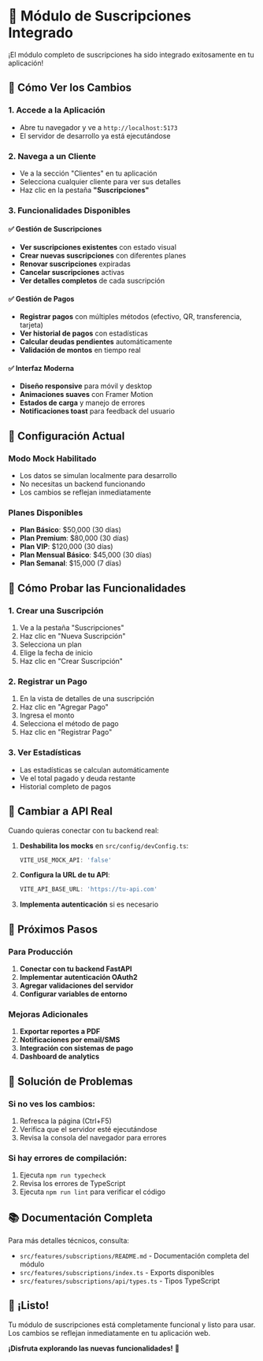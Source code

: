 # 🎉 Módulo de Suscripciones Integrado

¡El módulo completo de suscripciones ha sido integrado exitosamente en tu aplicación!

## 🚀 Cómo Ver los Cambios

### 1. **Accede a la Aplicación**
- Abre tu navegador y ve a `http://localhost:5173`
- El servidor de desarrollo ya está ejecutándose

### 2. **Navega a un Cliente**
- Ve a la sección "Clientes" en tu aplicación
- Selecciona cualquier cliente para ver sus detalles
- Haz clic en la pestaña **"Suscripciones"**

### 3. **Funcionalidades Disponibles**

#### ✅ **Gestión de Suscripciones**
- **Ver suscripciones existentes** con estado visual
- **Crear nuevas suscripciones** con diferentes planes
- **Renovar suscripciones** expiradas
- **Cancelar suscripciones** activas
- **Ver detalles completos** de cada suscripción

#### ✅ **Gestión de Pagos**
- **Registrar pagos** con múltiples métodos (efectivo, QR, transferencia, tarjeta)
- **Ver historial de pagos** con estadísticas
- **Calcular deudas pendientes** automáticamente
- **Validación de montos** en tiempo real

#### ✅ **Interfaz Moderna**
- **Diseño responsive** para móvil y desktop
- **Animaciones suaves** con Framer Motion
- **Estados de carga** y manejo de errores
- **Notificaciones toast** para feedback del usuario

## 🔧 Configuración Actual

### **Modo Mock Habilitado**
- Los datos se simulan localmente para desarrollo
- No necesitas un backend funcionando
- Los cambios se reflejan inmediatamente

### **Planes Disponibles**
- **Plan Básico**: $50,000 (30 días)
- **Plan Premium**: $80,000 (30 días)  
- **Plan VIP**: $120,000 (30 días)
- **Plan Mensual Básico**: $45,000 (30 días)
- **Plan Semanal**: $15,000 (7 días)

## 📱 Cómo Probar las Funcionalidades

### **1. Crear una Suscripción**
1. Ve a la pestaña "Suscripciones"
2. Haz clic en "Nueva Suscripción"
3. Selecciona un plan
4. Elige la fecha de inicio
5. Haz clic en "Crear Suscripción"

### **2. Registrar un Pago**
1. En la vista de detalles de una suscripción
2. Haz clic en "Agregar Pago"
3. Ingresa el monto
4. Selecciona el método de pago
5. Haz clic en "Registrar Pago"

### **3. Ver Estadísticas**
- Las estadísticas se calculan automáticamente
- Ve el total pagado y deuda restante
- Historial completo de pagos

## 🔄 Cambiar a API Real

Cuando quieras conectar con tu backend real:

1. **Deshabilita los mocks** en `src/config/devConfig.ts`:
   ```typescript
   VITE_USE_MOCK_API: 'false'
   ```

2. **Configura la URL de tu API**:
   ```typescript
   VITE_API_BASE_URL: 'https://tu-api.com'
   ```

3. **Implementa autenticación** si es necesario

## 🎯 Próximos Pasos

### **Para Producción**
1. **Conectar con tu backend FastAPI**
2. **Implementar autenticación OAuth2**
3. **Agregar validaciones del servidor**
4. **Configurar variables de entorno**

### **Mejoras Adicionales**
1. **Exportar reportes a PDF**
2. **Notificaciones por email/SMS**
3. **Integración con sistemas de pago**
4. **Dashboard de analytics**

## 🐛 Solución de Problemas

### **Si no ves los cambios:**
1. Refresca la página (Ctrl+F5)
2. Verifica que el servidor esté ejecutándose
3. Revisa la consola del navegador para errores

### **Si hay errores de compilación:**
1. Ejecuta `npm run typecheck`
2. Revisa los errores de TypeScript
3. Ejecuta `npm run lint` para verificar el código

## 📚 Documentación Completa

Para más detalles técnicos, consulta:
- `src/features/subscriptions/README.md` - Documentación completa del módulo
- `src/features/subscriptions/index.ts` - Exports disponibles
- `src/features/subscriptions/api/types.ts` - Tipos TypeScript

## 🎉 ¡Listo!

Tu módulo de suscripciones está completamente funcional y listo para usar. Los cambios se reflejan inmediatamente en tu aplicación web.

**¡Disfruta explorando las nuevas funcionalidades!** 🚀
